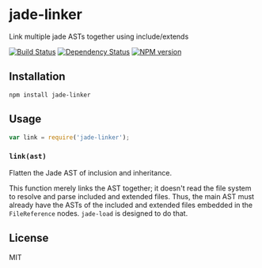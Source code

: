 # jade-linker

Link multiple jade ASTs together using include/extends

[![Build Status](https://img.shields.io/travis/jadejs/jade-linker/master.svg)](https://travis-ci.org/jadejs/jade-linker)
[![Dependency Status](https://img.shields.io/gemnasium/jadejs/jade-linker.svg)](https://gemnasium.com/jadejs/jade-linker)
[![NPM version](https://img.shields.io/npm/v/jade-linker.svg)](https://www.npmjs.org/package/jade-linker)

## Installation

    npm install jade-linker

## Usage

```js
var link = require('jade-linker');
```

### `link(ast)`

Flatten the Jade AST of inclusion and inheritance.

This function merely links the AST together; it doesn't read the file system to resolve and parse included and extended files. Thus, the main AST must already have the ASTs of the included and extended files embedded in the `FileReference` nodes. `jade-load` is designed to do that.

## License

  MIT
